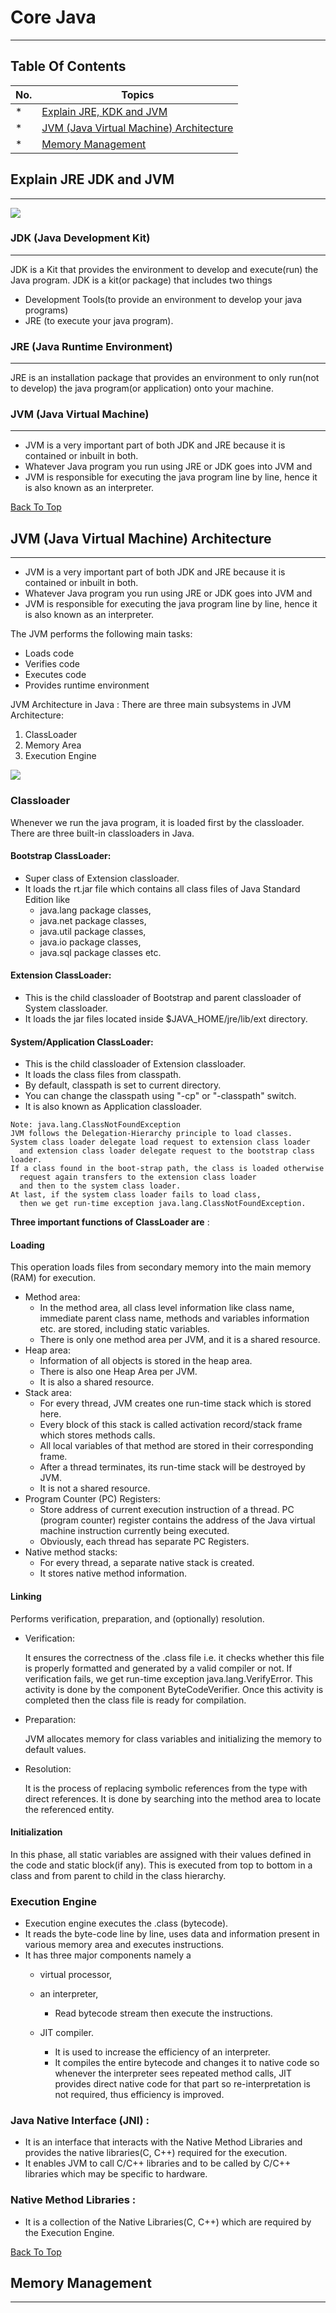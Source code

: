 # Core Java

---

## Table Of Contents


| No. | Topics                                                                            |
|-----|-----------------------------------------------------------------------------------|
| *   | [Explain JRE, KDK and JVM](#Explain-JRE-JDK-and-JVM)                              |
| *   | [JVM (Java Virtual Machine) Architecture](#jvm-java-virtual-machine-architecture) |
| *   | [Memory Management](#memory-management)                                           |


## Explain JRE JDK and JVM

---

![](../../images/core_java/jdk_jre_jvm.png)

### **JDK (Java Development Kit)**

---

JDK is a Kit that provides the environment to develop and execute(run) the Java program. JDK is a kit(or package) that includes two things

* Development Tools(to provide an environment to develop your java programs)
* JRE (to execute your java program).

### **JRE (Java Runtime Environment)**

---

JRE is an installation package that provides an environment to only run(not to develop) the java program(or application) onto your machine.

### **JVM (Java Virtual Machine)**

---

* JVM is a very important part of both JDK and JRE because it is contained or inbuilt in both.
* Whatever Java program you run using JRE or JDK goes into JVM and
* JVM is responsible for executing the java program line by line, hence it is also known as an interpreter.

[Back To Top](#Table-Of-Contents)

## **JVM (Java Virtual Machine) Architecture**

---

* JVM is a very important part of both JDK and JRE because it is contained or inbuilt in both.
* Whatever Java program you run using JRE or JDK goes into JVM and
* JVM is responsible for executing the java program line by line, hence it is also known as an interpreter.

The JVM performs the following main tasks:

* Loads code
* Verifies code
* Executes code
* Provides runtime environment

JVM Architecture in Java : There are three main subsystems in JVM Architecture:

1. ClassLoader
2. Memory Area
3. Execution Engine

![](../../images/core_java/jvm_model.webp)

### Classloader

Whenever we run the java program, it is loaded first by the classloader.
There are three built-in classloaders in Java.

#### Bootstrap ClassLoader:

* Super class of Extension classloader.
* It loads the rt.jar file which contains all class files of Java Standard Edition like
  * java.lang package classes,
  * java.net package classes,
  * java.util package classes,
  * java.io package classes,
  * java.sql package classes etc.

#### Extension ClassLoader:

* This is the child classloader of Bootstrap and parent classloader of System classloader.
* It loads the jar files located inside $JAVA_HOME/jre/lib/ext directory.

#### System/Application ClassLoader:

* This is the child classloader of Extension classloader.
* It loads the class files from classpath.
* By default, classpath is set to current directory.
* You can change the classpath using "-cp" or "-classpath" switch.
* It is also known as Application classloader.

```
Note: java.lang.ClassNotFoundException
JVM follows the Delegation-Hierarchy principle to load classes. 
System class loader delegate load request to extension class loader 
  and extension class loader delegate request to the bootstrap class loader. 
If a class found in the boot-strap path, the class is loaded otherwise 
  request again transfers to the extension class loader 
  and then to the system class loader. 
At last, if the system class loader fails to load class, 
  then we get run-time exception java.lang.ClassNotFoundException.
```

**Three important functions of ClassLoader are** :

#### Loading

This operation loads files from secondary memory into the main memory (RAM) for execution.

* Method area:
  * In the method area, all class level information like class name, immediate parent class name, methods and variables information etc. are stored, including static variables.
  * There is only one method area per JVM, and it is a shared resource.
* Heap area:
  * Information of all objects is stored in the heap area.
  * There is also one Heap Area per JVM.
  * It is also a shared resource.
* Stack area:
  * For every thread, JVM creates one run-time stack which is stored here.
  * Every block of this stack is called activation record/stack frame which stores methods calls.
  * All local variables of that method are stored in their corresponding frame.
  * After a thread terminates, its run-time stack will be destroyed by JVM.
  * It is not a shared resource.
* Program Counter (PC) Registers:
  * Store address of current execution instruction of a thread. PC (program counter) register contains the address of the Java virtual machine instruction currently being executed.
  * Obviously, each thread has separate PC Registers.
* Native method stacks:
  * For every thread, a separate native stack is created.
  * It stores native method information.

#### Linking

Performs verification, preparation, and (optionally) resolution.

* Verification:

  It ensures the correctness of the .class file i.e. it checks whether this file is properly formatted and generated by a valid compiler or not. If verification fails, we get run-time exception java.lang.VerifyError. This activity is done by the component ByteCodeVerifier. Once this activity is completed then the class file is ready for compilation.
* Preparation:

  JVM allocates memory for class variables and initializing the memory to default values.
* Resolution:

  It is the process of replacing symbolic references from the type with direct references. It is done by searching into the method area to locate the referenced entity.

#### Initialization

In this phase, all static variables are assigned with their values defined in the code and static block(if any). This is executed from top to bottom in a class and from parent to child in the class hierarchy.

### Execution Engine

* Execution engine executes the .class (bytecode).
* It reads the byte-code line by line, uses data and information present in various memory area and executes instructions.
* It has three major components namely a
  * virtual processor,
  * an interpreter,

    * Read bytecode stream then execute the instructions.
  * JIT compiler.

    * It is used to increase the efficiency of an interpreter.
    * It compiles the entire bytecode and changes it to native code so whenever the interpreter sees repeated method calls, JIT provides direct native code for that part so re-interpretation is not required, thus efficiency is improved.

### Java Native Interface (JNI) :

* It is an interface that interacts with the Native Method Libraries and provides the native libraries(C, C++) required for the execution.
* It enables JVM to call C/C++ libraries and to be called by C/C++ libraries which may be specific to hardware.

### Native Method Libraries :

* It is a collection of the Native Libraries(C, C++) which are required by the Execution Engine.

[Back To Top](#Table-Of-Contents)

## Memory Management

---
